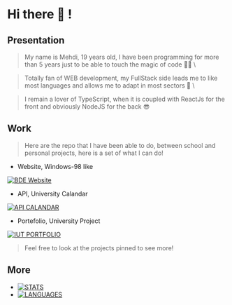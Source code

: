 # Hi there 👋 !

## Presentation

> My name is Mehdi, 19 years old, I have been programming for more than 5 years just to be able to touch the magic of code 🧙‍♂️ \

> Totally fan of WEB development, my FullStack side leads me to like most languages and allows me to adapt in most sectors 💪 \

> I remain a lover of TypeScript, when it is coupled with ReactJs for the front and obviously NodeJS for the back 😎


## Work

> Here are the repo that I have been able to do, between school and personal projects, here is a set of what I can do!

- Website, Windows-98 like 

[![BDE Website](https://github-readme-stats.vercel.app/api/pin/?username=BadiiiiX&repo=BDE-WEBSITE)](https://github-readme-stats.vercel.app/api/pin/?username=BadiiiiX&repo=BDE-WEBSITE)

- API, University Calandar

[![API CALANDAR](https://github-readme-stats.vercel.app/api/pin/?username=BadiiiiX&repo=BDE-CALANDAPI)](https://github-readme-stats.vercel.app/api/pin/?username=BadiiiiX&repo=BDE-CALANDAPI)

- Portefolio, University Project

[![IUT PORTFOLIO](https://github-readme-stats.vercel.app/api/pin/?username=BadiiiiX&repo=IUT-Portfolio-Project)](https://github-readme-stats.vercel.app/api/pin/?username=BadiiiiX&repo=IUT-Portfolio-Project)

> Feel free to look at the projects pinned to see more!

## More

- [![STATS](https://github-readme-stats.vercel.app/api?username=BadiiiiX&theme=dark&show_icons=true)](https://github-readme-stats.vercel.app/api?username=BadiiiiX&theme=dark&show_icons=true)
- [![LANGUAGES](https://github-readme-stats.vercel.app/api/top-langs/?username=BadiiiiX&layout=compact)](https://github-readme-stats.vercel.app/api/top-langs/?username=BadiiiiX&layout=compact)
